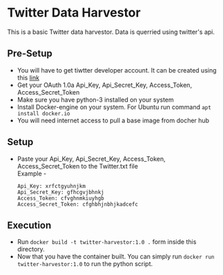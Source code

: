 # Twitter Data Harvestor

This is a basic Twitter data harvestor. Data is querried using twitter's api. 

## Pre-Setup
- You will have to get tiwtter developer account. It can be created using this [link](https://developer.twitter.com/)
- Get your OAuth 1.0a Api_Key, Api_Secret_Key, Access_Token, Access_Secret_Token
- Make sure you have python-3 installed on your system
- Install Docker-engine on your system. For Ubuntu run command ```apt install docker.io```
- You will need internet access to pull a base image from docher hub

## Setup
- Paste your Api_Key, Api_Secret_Key, Access_Token, Access_Secret_Token to the Twitter.txt file <br />
Example -<br />
  ```
  Api_Key: xrfctgyuhnjkm
  Api_Secret_Key: gfhcgvjbhnkj
  Access_Token: cfvghnmkiuyhgb
  Access_Secret_Token: cfghbhjnbhjkadcefc
  ```
## Execution
- Run ```docker build -t twitter-harvestor:1.0 .``` form inside this directory.
- Now that you have the container built. You can simply run ```docker run twitter-harvestor:1.0``` to run the python script.
